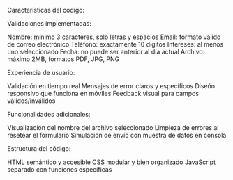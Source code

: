 Características del codigo:


Validaciones implementadas:

Nombre: mínimo 3 caracteres, solo letras y espacios
Email: formato válido de correo electrónico
Teléfono: exactamente 10 dígitos
Intereses: al menos uno seleccionado
Fecha: no puede ser anterior al día actual
Archivo: máximo 2MB, formatos PDF, JPG, PNG 


Experiencia de usuario:

Validación en tiempo real
Mensajes de error claros y específicos
Diseño responsivo que funciona en móviles
Feedback visual para campos válidos/inválidos 


Funcionalidades adicionales:

Visualización del nombre del archivo seleccionado
Limpieza de errores al resetear el formulario
Simulación de envío con muestra de datos en consola


Estructura del código:

HTML semántico y accesible
CSS modular y bien organizado
JavaScript separado con funciones específicas